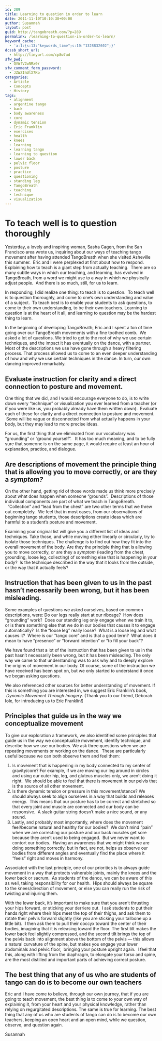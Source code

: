 ```yaml
---
id: 289
title: Learning to question in order to learn
date: 2011-11-10T10:10:38+00:00
author: Susannah
layout: post
guid: http://tangobreath.com/?p=289
permalink: /learning-to-question-in-order-to-learn/
keyword_cache:
  - 'a:1:{s:13:"keywords_time";s:10:"1328832602";}'
dcssb_short_url:
  - http://tinyurl.com/cp8w7ud
sfw_pwd:
  - QVWfV2wNRx0r
sfw_comment_form_password:
  - JZWZIhUlX7Ko
categories:
  - Article
  - Concepts
  - History
tags:
  - alignment
  - argentine tango
  - back
  - body awareness
  - core
  - dynamic tension
  - Eric Franklin
  - exercises
  - health
  - knees
  - learning
  - learning tango
  - learning to question
  - lower back
  - pelvic floor
  - posture
  - practice
  - questioning
  - standing leg
  - TangoBreath
  - teaching
  - technique
  - visualization
---
```

# To teach well is to question thoroughly

Yesterday, a lovely and inspiring woman, Sasha Cagen, from the San Francisco area wrote us, inquiring about our ways of teaching tango movement after having attended TangoBreath when she visited Asheville this summer.  Eric and I were perplexed at first about how to respond.  Explaining how to teach is a giant step from actually teaching.  There are so many subtle ways in which our teaching, and learning, has evolved in TangoBreath, from a word we might use to a way in which we physically adjust people.  And there is so much, still, for us to learn.

<!--more-->

In responding, I did realize one thing: to teach is to question.  To teach well is to question thoroughly, and come to one’s own understanding and value of a subject.  To teach best is to enable your students to ask questions, to come to their own understanding, to be their own teachers. Learning to question is at the heart of it all, and learning to question may be the hardest thing to learn.

In the beginning of developing TangoBreath, Eric and I spent a ton of time going over our TangoBreath movements with a fine toothed comb.  We asked a lot of questions. We tried to get to the root of why we use certain techniques, and the impact it has eventually on the dance, with a partner.  Most of the descriptions we use have gone through a heavy filtering process. That process allowed us to come to an even deeper understanding of how and why we use certain techniques in the dance. In turn, our own dancing improved remarkably.

## Evaluate instruction for clarity and a direct connection to posture and movement.

One thing that we did, and I would encourage everyone to do, is to write down every “technique” or visualization you ever learned from a teacher (or if you were like us, you probably already have them written down).  Evaluate each of these for clarity and a direct connection to posture and movement.  Some will be vague or disconnected from what actually happens in your body, but they may lead to more precise ideas.

For us, the first thing that we eliminated from our vocabulary was &#8220;grounding&#8221; or &#8220;ground yourself&#8221;.   It has too much meaning, and to be fully sure that someone is on the same page, it would require at least an hour of explanation, practice, and dialogue.

## Are descriptions of movement the principle thing that is allowing you to move correctly, or are they a _symptom?_

On the other hand, getting rid of those words made us think more precisely about what does happen when someone &#8220;grounds&#8221;.  Descriptions of those individual components are part of what we teach in TangoBreath.   &#8220;Collection&#8221; and &#8220;lead from the chest&#8221; are two other terms that we threw out completely.  We feel that in most cases, from our observations of beginning tango students, those descriptions create ideas which are harmful to a student&#8217;s posture and movement.

Examining your original list will give you a different list of ideas and techniques. Take those, and while moving either linearly or circularly, try to isolate those techniques. The challenge is to find out how they fit into the overall movement of the body. Are they the principle thing that is allowing you to move correctly, or are they a _symptom_ (leading from the chest, grounding, loose leg, collecting) of something else that is happening in your body?  Is the technique described in the way that it looks from the outside, or the way that it actually feels?

## Instruction that has been given to us in the past hasn’t necessarily been wrong, but it has been misleading.

Some examples of questions we asked ourselves, based on common descriptions, were: Do our legs really start at our ribcage?  How does &#8220;grounding&#8221; work?  Does our standing leg only engage when we train it to, or is there something else that we do in our bodies that causes it to engage automatically?  Is the “loose leg” really loose?  What is a loose leg and what causes it?  Where is our &#8220;tango core&#8221; and is that a good term?  What does it mean to have &#8220;presence&#8221; or &#8220;forward intention&#8221; or &#8220;to fill your back&#8221;?

We have found that a lot of the instruction that has been given to us in the past hasn’t necessarily been wrong, but it has been misleading. The only way we came to that understanding was to ask why and to deeply explore the origins of movement in our body. Of course, some of the instruction we have received has been spot on, but we only started to understand it once we began asking questions.

We also referenced other sources for better understanding of movement. If this is something you are interested in, we suggest Eric Franklin&#8217;s book,  _Dynamic Movement Through Imagery_. (Thank you to our friend, Deborah Iole, for introducing us to Eric Franklin!)

## Principles that guide us in the way we conceptualize movement

To give our exploration a framework, we also identified some principles that guide us in the way we conceptualize movement, identify technique, and describe how we use our bodies. We ask three questions when we are repeating movements or working on the dance.  These are particularly useful because we can both observe them and feel them:

  1. Is movement that is happening in my body connected to my center of gravity/core? For example, if we are moving our leg around in circles and using our outer hip, leg, and gluteus muscles only, we aren’t doing it right.  We should be able to feel that there is movement in our pelvis that is the source of all other movement.
  2. Is there dynamic tension or pressure in this movement/stance? We should always seek to align ourselves in a way that builds and releases energy.  This means that our posture has to be correct and stretched so that every joint and muscle are connected and our body can be responsive.  A slack guitar string doesn’t make a nice sound, or any sound.
  3. Lastly, and probably most importantly, where does the movement feel/become natural and healthy for our bodies?  We don’t mind “pain” when we are correcting our posture and our back muscles get sore because they aren’t used to being engaged.  But we never want to contort our bodies.  Having an awareness that we might think we are doing something correctly, but in fact, are not, helps us observe our bodies from different angles and eventually find the place where it &#8220;feels&#8221; right and moves in harmony.

Associated with the last principle, one of our priorities is to always guide movement in a way that protects vulnerable joints, mainly the knees and the lower back or sacrum.  As students of the dance, we can be aware of this as well, taking responsibility for our health.  Hips should always be square to the knees/direction of movement, or else you can really run the risk of twisting and injuring them.

With the lower back, it’s important to make sure that you aren’t thrusting your hips forward, or sticking your derriere out.  I ask students to put their hands right where their hips meet the top of their thighs, and ask them to rotate their pelvis forward slightly (like you are sticking your tailbone up a little bit).  I then ask them to pull their coccyx toward the center of their bodies, imagining that it is releasing toward the floor. The first tilt makes the lower back feel slightly compressed, and the second tilt brings the top of the pelvis back into alignment above the bottom of the pelvis &#8212; this allows a natural curvature of the spine, but makes you engage your lower abdominals and pelvic floor,  bringing your posture upright again.  I feel that this, along with lifting from the diaphragm, to elongate your torso and spine, are the most distilled and important parts of achieving correct posture.

## The best thing that any of us who are students of tango can do is to become our own teachers

Eric and I have come to believe, through our own journey, that if you are going to teach movement, the best thing is to come to your own way of explaining it, from your heart and your physical knowledge, rather than relying on regurgitated descriptions. The same is true for learning. The best thing that any of us who are students of tango can do is to become our own teachers, keeping an open heart and an open mind, while we question, observe, and question again.

Susannah